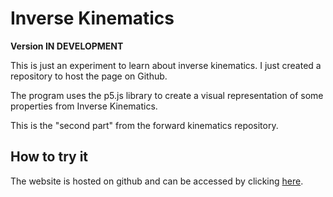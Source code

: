 # Inverse Kinematics

**Version IN DEVELOPMENT**

This is just an experiment to learn about inverse kinematics. I just created a repository to host the page on Github.

The program uses the p5.js library to create a visual representation of some properties from Inverse Kinematics.

This is the "second part" from the forward kinematics repository.

## How to try it
The website is hosted on github and can be accessed by clicking [here](https://joaofavoretti.github.io/inverse-kinematics/).

